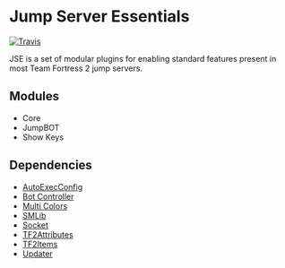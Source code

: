 # Jump Server Essentials

[![Travis](https://api.travis-ci.org/geominorai/jse.svg?branch=master)](https://travis-ci.org/geominorai/jse)

JSE is a set of modular plugins for enabling standard features present in most Team Fortress 2 jump servers.

## Modules
* Core
* JumpBOT
* Show Keys

## Dependencies
* [AutoExecConfig](https://github.com/Impact123/AutoExecConfig)
* [Bot Controller](https://github.com/VoiDeD/sourcemod-botcontroller)
* [Multi Colors](https://github.com/Bara/Multi-Colors)
* [SMLib](https://github.com/bcserv/smlib/tree/transitional_syntax)
* [Socket](https://github.com/JoinedSenses/sm-ext-socket/tree/patch-1)
* [TF2Attributes](https://github.com/FlaminSarge/tf2attributes)
* [TF2Items](https://github.com/asherkin/TF2Items)
* [Updater](https://bitbucket.org/GoD_Tony/updater)
